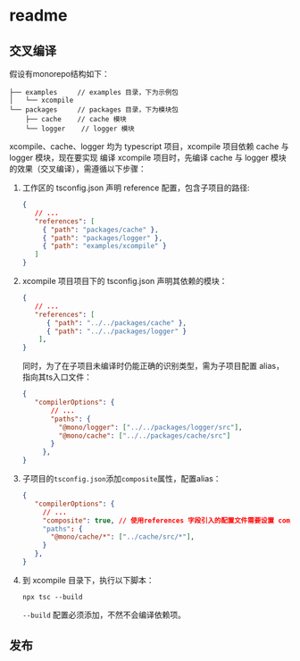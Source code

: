 # readme

## 交叉编译

假设有monorepo结构如下：

```shell
├── examples     // examples 目录，下为示例包
│   └── xcompile 
└── packages     // packages 目录，下为模块包
    ├── cache    // cache 模块
    └── logger    // logger 模块

```
xcompile、cache、logger 均为 typescript 项目，xcompile 项目依赖 cache 与 logger 模块，现在要实现 编译 xcompile 项目时，先编译 cache 与 logger 模块的效果（交叉编译），需遵循以下步骤：
1. 工作区的 tsconfig.json 声明 reference 配置，包含子项目的路径:
   ```json
   {
      // ...
      "references": [
        { "path": "packages/cache" },
        { "path": "packages/logger" },
        { "path": "examples/xcompile" }
      ]
   }
   ```
2. xcompile 项目项目下的 tsconfig.json 声明其依赖的模块：
   ```json
   {
      // ...
      "references": [
         { "path": "../../packages/cache" },
         { "path": "../../packages/logger" }
       ],
   }
   ```
   同时，为了在子项目未编译时仍能正确的识别类型，需为子项目配置 alias，指向其ts入口文件：
   ```json
   {
      "compilerOptions": {
          // ... 
          "paths": {
            "@mono/logger": ["../../packages/logger/src"],
            "@mono/cache": ["../../packages/cache/src"]
          }
        },
   }
   ```
3. 子项目的`tsconfig.json`添加`composite`属性，配置alias：
   ```json
   {
      "compilerOptions": {
        // ...
        "composite": true, // 使用references 字段引入的配置文件需要设置 composite: true
        "paths": {
          "@mono/cache/*": ["../cache/src/*"],
        }
      },
   }
   ```

4. 到 xcompile 目录下，执行以下脚本：
   ```shell
   npx tsc --build
   ```
   `--build` 配置必须添加，不然不会编译依赖项。

## 发布

